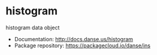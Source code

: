 # histogram
histogram data object

* Documentation: http://docs.danse.us/histogram
* Package repository: https://packagecloud.io/danse/ins
